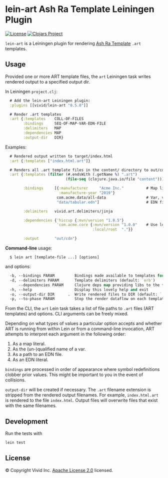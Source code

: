 # lein-art Ash Ra Template Leiningen Plugin 

[![License](https://img.shields.io/badge/license-Apache%202-blue.svg?style=flat-square)](LICENSE.txt)
[![Clojars Project](https://img.shields.io/clojars/v/vivid/lein-art.svg?color=blue&style=flat-square)](https://clojars.org/vivid/lein-art)



`lein-art` is a Leiningen plugin for rendering [Ash Ra Template](https://github.com/vivid-inc/ash-ra-template) `.art` templates.



## Usage

Provided one or more ART template files, the `art` Leiningen task writes rendered output to a specified output dir.

In Leiningen `project.clj`:

```clojure
  # Add the lein-art Leiningen plugin:
  :plugins [[vivid/lein-art "0.5.0"]]

  # Render .art templates
  :art {:templates    COLL-OF-FILES
        :bindings     SEQ-OF-MAP-VAR-EDN-FILE
        :delimiters   MAP
        :dependencies MAP
        :output-dir   DIR}
```

Examples:

```clojure
  # Rendered output written to target/index.html
  :art {:templates ["index.html.art"]}

  # Renders all .art template files in the content/ directory to out/cdn/
  :art {:templates (filter (#.endsWith (.getName %) ".art")
                           (file-seq (clojure.java.io/file "content")))

        :bindings     [{:manufacturer     "Acme Inc."          # Map literal
                        :manufacture-year "2019"}
                       com.acme.data/all-data                  # Var, value is a map
                       "data/tabular.edn"]                     # EDN file; top-level form is a map

        :delimiters   vivid.art.delimiters/jinja

        :dependencies {'hiccup {:mvn/version "1.0.5"}
                       'com.acme.core {:mvn/version "1.0.0"    # Use local project from within template code
                                       :local/root  "."}}

        :output       "out/cdn"}
```

**Command-line** usage:

```
  $ lein art [template-file ...] [options]
```

and options:

```clojure
  -b, --bindings PARAM         Bindings made available to templates for symbol resolution
  -d, --delimiters PARAM       Template delimiters (default: `erb')
      --dependencies PARAM     Clojure deps map providing libs to the template evaluation environment
  -h, --help                   Display this lovely help and exit
  -o, --output-dir DIR      .  Write rendered files to DIR (default: `.')
  -p, --to-phase PARAM         Stop the render dataflow on each template at an earlier phase
```

From the CLI, the `art` Lein task takes a list of file paths to `.art` files (ART templates) and options.
CLI arguments can be freely mixed.

Depending on what types of values a particular option accepts and whether ART is running from within Lein or from a command-line invocation, ART attempts to interpret each argument in the following order:
1. As a map literal.
1. As the (un-)qualified name of a var.
1. As a path to an EDN file.
1. As an EDN literal.

`bindings` are processed in order of appearance where symbol redefinitions clobber prior values.
This might be important to you in the event of collisions.

`output-dir` will be created if necessary.
The `.art` filename extension is stripped from the rendered output filenames.
For example, `index.html.art` is rendered to the file `index.html`.
Output files will overwrite files that exist with the same filenames.



## Development

Run the tests with

```bash
lein test
```



## License

© Copyright Vivid Inc.
[Apache License 2.0](LICENSE.txt) licensed.
